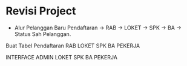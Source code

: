 # Revisi Project

- Alur Pelanggan Baru
Pendaftaran -> RAB -> LOKET -> SPK -> BA -> Status Sah Pelanggan.

Buat Tabel
Pendaftaran
RAB
LOKET
SPK
BA
PEKERJA

INTERFACE ADMIN
LOKET
SPK
BA
PEKERJA

